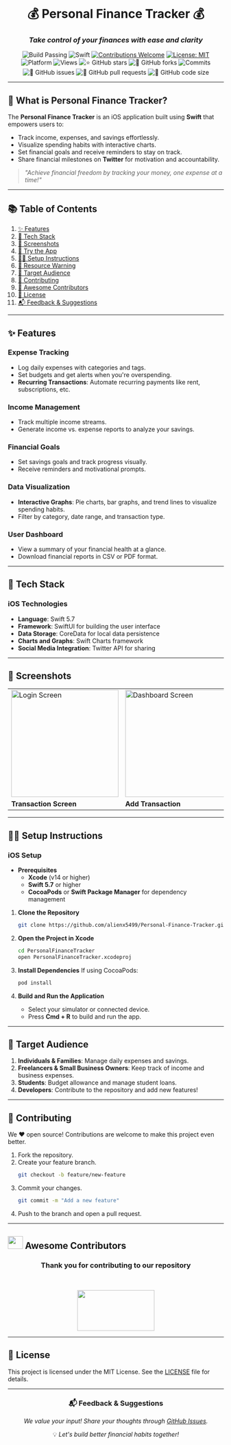 <div align="center">

# 💰 **Personal Finance Tracker** 💰  
### *Take control of your finances with ease and clarity*

![Build Passing](https://img.shields.io/badge/build-passing-success?style=flat-square)
![Swift](https://img.shields.io/badge/Swift-v5.7-orange?style=flat-square)
[![Contributions Welcome](https://img.shields.io/badge/contributions-welcome-brightgreen.svg?style=flat-square)](https://github.com/alienx5499/Personal-Finance-Tracker/blob/main/CONTRIBUTING.md)
[![License: MIT](https://custom-icon-badges.herokuapp.com/github/license/alienx5499/Personal-Finance-Tracker?logo=law&logoColor=white)](https://github.com/alienx5499/Personal-Finance-Tracker/blob/main/LICENSE)
![Platform](https://img.shields.io/badge/platform-iOS-brightgreen?style=flat-square)
![Views](https://hits.dwyl.com/alienx5499/Personal-Finance-Tracker.svg)
![⭐ GitHub stars](https://img.shields.io/github/stars/alienx5499/Personal-Finance-Tracker?style=social)
![🍴 GitHub forks](https://img.shields.io/github/forks/alienx5499/Personal-Finance-Tracker?style=social)
![Commits](https://badgen.net/github/commits/alienx5499/Personal-Finance-Tracker)
![🐛 GitHub issues](https://img.shields.io/github/issues/alienx5499/Personal-Finance-Tracker)
![📂 GitHub pull requests](https://img.shields.io/github/issues-pr/alienx5499/Personal-Finance-Tracker)
![💾 GitHub code size](https://img.shields.io/github/languages/code-size/alienx5499/Personal-Finance-Tracker)

</div>

---

## **📱 What is Personal Finance Tracker?**

The **Personal Finance Tracker** is an iOS application built using **Swift** that empowers users to:
- Track income, expenses, and savings effortlessly.
- Visualize spending habits with interactive charts.
- Set financial goals and receive reminders to stay on track.
- Share financial milestones on **Twitter** for motivation and accountability.

> *"Achieve financial freedom by tracking your money, one expense at a time!"*

---

## **📚 Table of Contents**
1. [✨ Features](#-features)
2. [🦾 Tech Stack](#-tech-stack)
3. [📸 Screenshots](#-screenshots)
4. [🧩 Try the App](#-try-the-app)
5. [👨‍🔧 Setup Instructions](#-setup-instructions)
6. [🚨 Resource Warning](#-resource-warning)
7. [🎯 Target Audience](#-target-audience)
8. [🤝 Contributing](#-contributing)
9. [🌟 Awesome Contributors](#-awesome-contributors)
10. [📜 License](#-license)
11. [📬 Feedback & Suggestions](#-feedback--suggestions)

---

## **✨ Features**  

### **Expense Tracking**
- Log daily expenses with categories and tags.
- Set budgets and get alerts when you're overspending.
- **Recurring Transactions**: Automate recurring payments like rent, subscriptions, etc.

### **Income Management**
- Track multiple income streams.
- Generate income vs. expense reports to analyze your savings.

### **Financial Goals**
- Set savings goals and track progress visually.
- Receive reminders and motivational prompts.

### **Data Visualization**
- **Interactive Graphs**: Pie charts, bar graphs, and trend lines to visualize spending habits.
- Filter by category, date range, and transaction type.

### **User Dashboard**
- View a summary of your financial health at a glance.
- Download financial reports in CSV or PDF format.

---

## **🦾 Tech Stack**

### **iOS Technologies**
- **Language**: Swift 5.7
- **Framework**: SwiftUI for building the user interface
- **Data Storage**: CoreData for local data persistence
- **Charts and Graphs**: Swift Charts framework
- **Social Media Integration**: Twitter API for sharing

---

## **📸 Screenshots**
<div align="center">

<table>
<tr>
  <td><img src="https://github.com/user-attachments/assets/689f263b-1758-439f-b573-3434bfd3d83b" alt="Login Screen" width="250px"></td>
  <td><img src="https://github.com/user-attachments/assets/a471f2e3-48e9-4c4d-8cc7-22fdfb58cb28" alt="Dashboard Screen" width="250px"></td>
  <td><img src="https://github.com/user-attachments/assets/52c3700b-c87e-44c2-922f-8e95a8ef196a" alt="Charts Screen" width="250px"></td>
</tr>
<tr>
  <td><b>Transaction Screen</b></td>
  <td><b>Add Transaction</b></td>
  <td><b>Saving Goal Screen</b></td>
</tr>
</table>

</div>

---

## **👨‍🔧 Setup Instructions**

### **iOS Setup**
- **Prerequisites**
  - **Xcode** (v14 or higher)
  - **Swift 5.7** or higher
  - **CocoaPods** or **Swift Package Manager** for dependency management

1. **Clone the Repository**
   ```bash
   git clone https://github.com/alienx5499/Personal-Finance-Tracker.git
   ```
2. **Open the Project in Xcode**
   ```bash
   cd PersonalFinanceTracker
   open PersonalFinanceTracker.xcodeproj
   ```
3. **Install Dependencies**
   If using CocoaPods:
   ```bash
   pod install
   ```

5. **Build and Run the Application**
   - Select your simulator or connected device.
   - Press **Cmd + R** to build and run the app.

---

## **🎯 Target Audience**

1. **Individuals & Families**: Manage daily expenses and savings.
2. **Freelancers & Small Business Owners**: Keep track of income and business expenses.
3. **Students**: Budget allowance and manage student loans.
4. **Developers**: Contribute to the repository and add new features!

---

## **🤝 Contributing**

We ❤️ open source! Contributions are welcome to make this project even better.  

1. Fork the repository.  
2. Create your feature branch.  
   ```bash
   git checkout -b feature/new-feature
   ```
3. Commit your changes.  
   ```bash
   git commit -m "Add a new feature"
   ```
4. Push to the branch and open a pull request.

---

## <img src="https://fonts.gstatic.com/s/e/notoemoji/latest/1f31f/512.webp" width="35" height="30"> Awesome Contributors

<div align="center">
	<h3>Thank you for contributing to our repository</h3><br>
	<p align="center">
		<a href="https://github.com/alienx5499/Personal-Finance-Tracker/contributors">
			<img src="https://contrib.rocks/image?repo=alienx5499/Personal-Finance-Tracker" width="180" height="95" />
		</a>
	</p>
</div>

---

## **📜 License**

This project is licensed under the MIT License. See the [LICENSE](LICENSE) file for details.

---

<div align="center">

### 📬 **Feedback & Suggestions**
*We value your input! Share your thoughts through [GitHub Issues](https://github.com/alienx5499/Personal-Finance-Tracker/issues).*

💡 *Let's build better financial habits together!*

</div>
